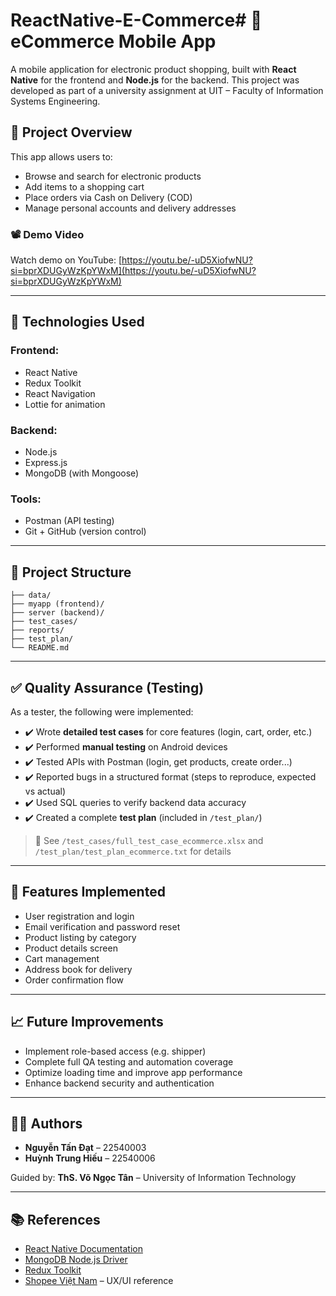 # ReactNative-E-Commerce# 📱 eCommerce Mobile App

A mobile application for electronic product shopping, built with **React Native** for the frontend and **Node.js** for the backend. This project was developed as part of a university assignment at UIT – Faculty of Information Systems Engineering.

## 🔖 Project Overview

This app allows users to:
- Browse and search for electronic products
- Add items to a shopping cart
- Place orders via Cash on Delivery (COD)
- Manage personal accounts and delivery addresses

### 📽️ Demo Video
Watch demo on YouTube: [https://youtu.be/-uD5XiofwNU?si=bprXDUGyWzKpYWxM](https://youtu.be/-uD5XiofwNU?si=bprXDUGyWzKpYWxM)

---

## 🧰 Technologies Used

### Frontend:
- React Native
- Redux Toolkit
- React Navigation
- Lottie for animation

### Backend:
- Node.js
- Express.js
- MongoDB (with Mongoose)

### Tools:
- Postman (API testing)
- Git + GitHub (version control)

---

## 📁 Project Structure

```
├── data/           
├── myapp (frontend)/            
├── server (backend)/  
├── test_cases/          
├── reports/         
├── test_plan/           
└── README.md           
```

---

## ✅ Quality Assurance (Testing)

As a tester, the following were implemented:

- ✔️ Wrote **detailed test cases** for core features (login, cart, order, etc.)
- ✔️ Performed **manual testing** on Android devices
- ✔️ Tested APIs with Postman (login, get products, create order...)
- ✔️ Reported bugs in a structured format (steps to reproduce, expected vs actual)
- ✔️ Used SQL queries to verify backend data accuracy
- ✔️ Created a complete **test plan** (included in `/test_plan/`)

> 📂 See `/test_cases/full_test_case_ecommerce.xlsx` and `/test_plan/test_plan_ecommerce.txt` for details

---

## 📌 Features Implemented

- User registration and login
- Email verification and password reset
- Product listing by category
- Product details screen
- Cart management
- Address book for delivery
- Order confirmation flow

---

## 📈 Future Improvements

- Implement role-based access (e.g. shipper)
- Complete full QA testing and automation coverage
- Optimize loading time and improve app performance
- Enhance backend security and authentication

---

## 👨‍💻 Authors
 
- **Nguyễn Tấn Đạt** – 22540003  
- **Huỳnh Trung Hiếu** – 22540006

Guided by: **ThS. Võ Ngọc Tân** – University of Information Technology

---

## 📚 References

- [React Native Documentation](https://reactnative.dev/docs/environment-setup)  
- [MongoDB Node.js Driver](https://www.mongodb.com/docs/drivers/node/current/)  
- [Redux Toolkit](https://redux-toolkit.js.org/introduction/getting-started)  
- [Shopee Việt Nam](https://shopee.vn) – UX/UI reference  
